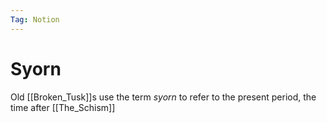 ```yaml
---
Tag: Notion
---
```

# Syorn
Old [[Broken_Tusk]]s use the term *syorn* to refer to the present period, the time after  [[The_Schism]]